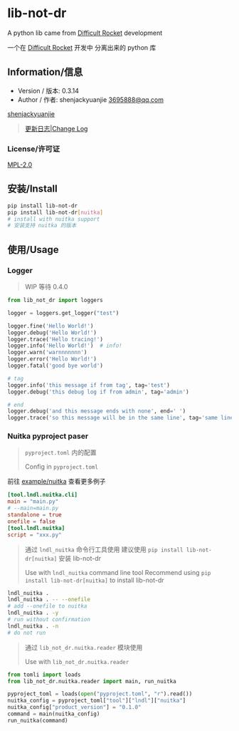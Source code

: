 # lib-not-dr

A python lib came from [Difficult Rocket](https://github.com/shenjackyuanjie/Difficult-Rocket) development

一个在 [Difficult Rocket](https://github.com/shenjackyuanjie/Difficult-Rocket) 开发中 分离出来的 python 库

## Information/信息

- Version / 版本: 0.3.14
- Author / 作者: shenjackyuanjie <3695888@qq.com>

[shenjackyuanjie](https://github.com/shenjackyuanjie)

> [更新日志|Change Log](docs/change_logs)

### License/许可证

[MPL-2.0](https://www.mozilla.org/en-US/MPL/2.0/)

## 安装/Install

```bash title="install.sh"
pip install lib-not-dr
pip install lib-not-dr[nuitka]
# install with nuitka support
# 安装支持 nuitka 的版本
```

## 使用/Usage

### Logger

> WIP
> 等待 0.4.0

```python title="logger.py"
from lib_not_dr import loggers

logger = loggers.get_logger("test")

logger.fine('Hello World!')
logger.debug('Hello World!')
logger.trace('Hello tracing!')
logger.info('Hello World!')  # info!
logger.warn('warnnnnnnn')
logger.error('Hello World!')
logger.fatal('good bye world')

# tag
logger.info('this message if from tag', tag='test')
logger.debug('this debug log if from admin', tag='admin')

# end
logger.debug('and this message ends with none', end=' ')
logger.trace('so this message will be in the same line', tag='same line!')
```

### Nuitka pyproject paser

> `pyproject.toml` 内的配置
>
> Config in `pyproject.toml`

前往 [example/nuitka](/example/nuitka) 查看更多例子

```toml title="pyproject.toml"
[tool.lndl.nuitka.cli]
main = "main.py"
# --main=main.py
standalone = true
onefile = false
[tool.lndl.nuitka]
script = "xxx.py"
```

> 通过 `lndl_nuitka` 命令行工具使用
> 建议使用 `pip install lib-not-dr[nuitka]` 安装 lib-not-dr
>
> Use with `lndl_nuitka` command line tool
> Recommend using `pip install lib-not-dr[nuitka]` to install lib-not-dr

```bash
lndl_nuitka .
lndl_nuitka . -- --onefile
# add --onefile to nuitka
lndl_nuitka . -y
# run without confirmation
lndl_nuitka . -n
# do not run
```

> 通过 `lib_not_dr.nuitka.reader` 模块使用
>
> Use with `lib_not_dr.nuitka.reader`

```python
from tomli import loads
from lib_not_dr.nuitka.reader import main, run_nuitka

pyproject_toml = loads(open("pyproject.toml", "r").read())
nuitka_config = pyproject_toml["tool"]["lndl"]["nuitka"]
nuitka_config["product_version"] = "0.1.0"
command = main(nuitka_config)
run_nuitka(command)
```
